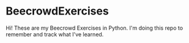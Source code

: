 ﻿# BeecrowdExercises
Hi!
These are my Beecrowd Exercises in Python. I'm doing this repo to remember and track what I've learned.
